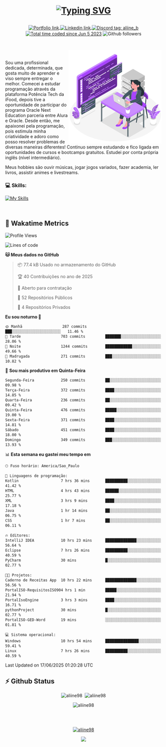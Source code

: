 # <p align = "center"><a href="https://git.io/typing-svg"><img src="https://readme-typing-svg.demolab.com?font=Space+Mono&size=28&pause=1000&duration=4000&color=8E58F7&vCenter=true&width=500&lines=%E2%9C%A8+Ol%C3%A1%2C+sou+Aline+Bevilacqua;%E2%9C%A8+Desenvolvedora+Web!" alt="Typing SVG" /></a></p>

<p align = "center">
    <a href="https://aliine98.github.io" target="_blank">
        <img alt="Portfolio link" align="center" src = "https://img.shields.io/badge/portfolio-8A2BE2?style=for-the-badge">
    </a>
    <a href="https://www.linkedin.com/in/aline-bevilacqua/" target="_blank">
        <img alt="Linkedin link" align="center" src = "https://img.shields.io/badge/LinkedIn-0077B5?style=for-the-badge&logo=linkedin&logoColor=white">
    </a>
    <a href="https://discord.com/" target="_blank">
        <img alt="Discord tag: aliine_b" align="center" src="https://img.shields.io/badge/-aliine__b-5865f2?style=flat-square&logo=Discord&logoColor=FFF" height="28">
    </a>
    <a href="https://wakatime.com/@aliine"><img src="https://wakatime.com/badge/user/d705bdc6-1244-4026-9380-8de8c1599f8d.svg?style=for-the-badge" alt="Total time coded since Jun 5 2023" align="center"/></a>
    <img alt="Github followers" align="center" src="https://img.shields.io/github/followers/Aliine98?style=for-the-badge&color=bf0f47&logo=github&logoColor=white">
</p><br>

<a href="https://storyset.com/"><img src="./assets/coding-amico.svg" width="300" align="right"></a>

<div align="left">
<br>

Sou uma profissional dedicada, determinada, que gosta muito de aprender e viso sempre entregar o melhor. Comecei a estudar programação através da plataforma Potência Tech da iFood, depois tive a oportunidade de participar do programa Oracle Next Education parceria entre Alura e Oracle. Desde então, me apaixonei pela programação, pois estimula minha criatividade e adoro como posso resolver problemas de diversas maneiras diferentes! Continuo sempre estudando e fico ligada em oportunidades de cursos e bootcamps gratuitos.
Estudei por conta própria inglês (nível intermediário).

Meus hobbies são ouvir músicas, jogar jogos variados, fazer academia, ler livros, assistir animes e livestreams.

### 💻 Skills:
[![My Skills](https://skillicons.dev/icons?i=html,css,js,java,tailwind,mysql,hibernate,ts,nuxt,firebase,express,mongo,kotlin,androidstudio&perline=5)](https://skillicons.dev)
</div>
<br>

## 🚀 Wakatime Metrics

<!--START_SECTION:waka-->
![Profile Views](http://img.shields.io/badge/Visualizac%C3%B5es%20do%20perfil-0-blue)

![Lines of code](https://img.shields.io/badge/Desde%20o%20Hello%20World%20eu%20escrevi-453.2%20thousand%20linhas%20de%20c%C3%B3digo-blue)

**🐱 Meus dados no GitHub** 

> 📦 77.4 kB Usado no armazenamento do GitHub 
 > 
> 🏆 40 Contribuições no ano de 2025
 > 
> 💼 Aberto para contratação
 > 
> 📜 52 Repositórios Públicos 
 > 
> 🔑 4 Repositórios Privados 
 > 
**Eu sou noturno 🦉** 

```text
🌞 Manhã                  287 commits         ███░░░░░░░░░░░░░░░░░░░░░░   11.46 % 
🌆 Tarde                  703 commits         ███████░░░░░░░░░░░░░░░░░░   28.06 % 
🌃 Noite                  1244 commits        ████████████░░░░░░░░░░░░░   49.66 % 
🌙 Madrugada              271 commits         ███░░░░░░░░░░░░░░░░░░░░░░   10.82 % 
```
📅 **Sou mais produtivo em Quinta-Feira** 

```text
Segunda-Feira            250 commits         ██░░░░░░░░░░░░░░░░░░░░░░░   09.98 % 
Terça-Feira              372 commits         ████░░░░░░░░░░░░░░░░░░░░░   14.85 % 
Quarta-Feira             236 commits         ██░░░░░░░░░░░░░░░░░░░░░░░   09.42 % 
Quinta-Feira             476 commits         █████░░░░░░░░░░░░░░░░░░░░   19.00 % 
Sexta-Feira              371 commits         ████░░░░░░░░░░░░░░░░░░░░░   14.81 % 
Sábado                   451 commits         ████░░░░░░░░░░░░░░░░░░░░░   18.00 % 
Domingo                  349 commits         ███░░░░░░░░░░░░░░░░░░░░░░   13.93 % 
```


📊 **Esta semana eu gastei meu tempo em** 

```text
🕑︎ Fuso horário: America/Sao_Paulo

💬 Linguagens de programação: 
Kotlin                   7 hrs 36 mins       ██████████░░░░░░░░░░░░░░░   41.42 % 
HTML                     4 hrs 43 mins       ██████░░░░░░░░░░░░░░░░░░░   25.77 % 
XML                      3 hrs 9 mins        ████░░░░░░░░░░░░░░░░░░░░░   17.18 % 
Java                     1 hr 14 mins        ██░░░░░░░░░░░░░░░░░░░░░░░   06.75 % 
CSS                      1 hr 7 mins         ██░░░░░░░░░░░░░░░░░░░░░░░   06.11 % 

🔥 Editores: 
IntelliJ IDEA            10 hrs 23 mins      ██████████████░░░░░░░░░░░   56.64 % 
Eclipse                  7 hrs 26 mins       ██████████░░░░░░░░░░░░░░░   40.59 % 
PyCharm                  30 mins             █░░░░░░░░░░░░░░░░░░░░░░░░   02.77 % 

🐱‍💻 Projetos: 
Caderno de Receitas App  10 hrs 22 mins      ██████████████░░░░░░░░░░░   56.56 % 
PortalISO-RequisitosISO904 hrs 1 min         █████░░░░░░░░░░░░░░░░░░░░   21.94 % 
PortalIsoEngine          3 hrs 3 mins        ████░░░░░░░░░░░░░░░░░░░░░   16.71 % 
pythonProject            30 mins             █░░░░░░░░░░░░░░░░░░░░░░░░   02.77 % 
PortalISO-GED-Word       19 mins             ░░░░░░░░░░░░░░░░░░░░░░░░░   01.81 % 

💻 Sistema operacional: 
Windows                  10 hrs 54 mins      ███████████████░░░░░░░░░░   59.41 % 
Linux                    7 hrs 26 mins       ██████████░░░░░░░░░░░░░░░   40.59 % 
```


 Last Updated on 17/06/2025 01:20:28 UTC
<!--END_SECTION:waka-->
 
## ⚡ Github Status

<p align="center"><img src="https://my-github-readme-stats-aliine98.vercel.app/api?username=aliine98&show_icons=true&locale=en&theme=radical" alt="aliine98" />&nbsp;&nbsp;<img src="https://my-github-readme-stats-aliine98.vercel.app/api/top-langs?username=aliine98&show_icons=true&locale=en&layout=compact&theme=radical&exclude_repo=my-github-readme-stats,my-github-readme-streak-stats,github-readme-streak-stats,ajax-com-js-puro&hide=c%2B%2B,cmake&langs_count=8" alt="aliine98" /></p>

<p align="center"><img src="https://my-github-readme-streak-stats.vercel.app?user=aliine98&theme=radical" alt="aliine98" /></p>

<br><br>
<p align="center"> <a href="https://github.com/ryo-ma/github-profile-trophy" target="_blank"><img src="https://github-profile-trophy.vercel.app/?username=aliine98&theme=radical&column=4" alt="aliine98" /></a> </p>

<p align="center"><img src="https://media4.giphy.com/media/C1bBFL2dMQxA4/giphy.gif?cid=ecf05e47z7xqxd7gboyuplq95r7v869x9bi8msk1upllpme2&ep=v1_gifs_search&rid=giphy.gif&ct=g" width="700"></p>
